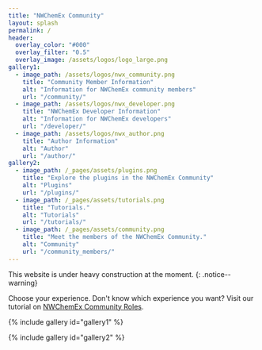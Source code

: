 ```yaml
---
title: "NWChemEx Community"
layout: splash
permalink: /
header:
  overlay_color: "#000"
  overlay_filter: "0.5"
  overlay_image: /assets/logos/logo_large.png
gallery1:
  - image_path: /assets/logos/nwx_community.png
    title: "Community Member Information"
    alt: "Information for NWChemEx community members"
    url: "/community/"
  - image_path: /assets/logos/nwx_developer.png
    title: "NWChemEx Developer Information"
    alt: "Information for NWChemEx developers"
    url: "/developer/"
  - image_path: /assets/logos/nwx_author.png
    title: "Author Information"
    alt: "Author"
    url: "/author/"
gallery2:
  - image_path: /_pages/assets/plugins.png
    title: "Explore the plugins in the NWChemEx Community"
    alt: "Plugins"
    url: "/plugins/"
  - image_path: /_pages/assets/tutorials.png
    title: "Tutorials."
    alt: "Tutorials"
    url: "/tutorials/"
  - image_path: /_pages/assets/community.png
    title: "Meet the members of the NWChemEx Community."
    alt: "Community"
    url: "/community_members/"
---
```


This website is under heavy construction at the moment.
{: .notice--warning}

Choose your experience. Don't know which experience you want? Visit our tutorial
on [NWChemEx Community Roles](/tutorials/community_overview).

{% include gallery id="gallery1" %}

{% include gallery id="gallery2" %}

